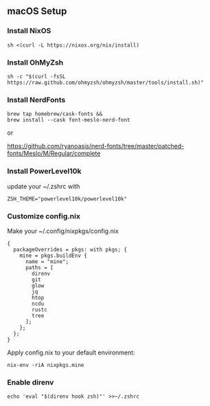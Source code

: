 ## macOS Setup

### Install NixOS
```
sh <(curl -L https://nixos.org/nix/install)
```

### Install OhMyZsh

```
sh -c "$(curl -fsSL https://raw.github.com/ohmyzsh/ohmyzsh/master/tools/install.sh)"
```

### Install NerdFonts
```
brew tap homebrew/cask-fonts &&
brew install --cask font-meslo-nerd-font
```
or

https://github.com/ryanoasis/nerd-fonts/tree/master/patched-fonts/Meslo/M/Regular/complete

### Install PowerLevel10k
update your ~/.zshrc with
```
ZSH_THEME="powerlevel10k/powerlevel10k"
```

### Customize config.nix
Make your ~/.config/nixpkgs/config.nix
```
{
  packageOverrides = pkgs: with pkgs; {
    mine = pkgs.buildEnv {
      name = "mine";
      paths = [
        direnv
        git
        glow
        jq
        htop
        ncdu
        rustc
        tree
      ];
    };
  };
}
```

Apply config.nix to your default environment: 
```
nix-env -riA nixpkgs.mine
```

### Enable direnv
```
echo 'eval "$(direnv hook zsh)"' >>~/.zshrc
```


